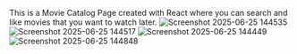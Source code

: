 This is a Movie Catalog Page created with React where you can search and like movies that you want to watch later.
![Screenshot 2025-06-25 144535](https://github.com/user-attachments/assets/777754b9-473c-4e11-addd-c72e0d8245ce)
![Screenshot 2025-06-25 144517](https://github.com/user-attachments/assets/12659e48-a09c-478e-8e30-077cfa853ac0)
![Screenshot 2025-06-25 144449](https://github.com/user-attachments/assets/9a1e8d38-4fe0-4b82-a643-a8c11f83ebfb)
![Screenshot 2025-06-25 144848](https://github.com/user-attachments/assets/3885473e-194f-4fde-9245-9b35b105380e)

